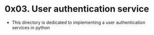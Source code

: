 # 0x03. User authentication service
- This directory is dedicated to implementing a user authentication services in python
